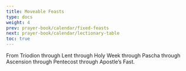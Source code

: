 ```yaml
---
title: Moveable Feasts
type: docs
weight: 4
prev: prayer-book/calendar/fixed-feasts
next: prayer-book/calendar/lectionary-table
toc: true
---
```


From Triodion through Lent through Holy Week through Pascha through Ascension through Pentecost through Apostle’s Fast. 
